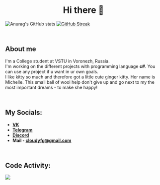 <h1 align="center">Hi there 👋</h1>

![Anurag's GitHub stats](https://github-readme-stats.vercel.app/api?username=CloudlyFog&show_icons=true&theme=radical)
[![GitHub Streak](https://github-readme-streak-stats.herokuapp.com?user=CloudlyFog&theme=midnight-purple&hide_border=true&currStreakLabel=E4289E&background=2B213A&fire=E4289E&sideNums=E4289E&currStreakNum=E4289E)](https://git.io/streak-stats)  

<p></p><br />

## About me
I'm a College student at VSTU in Voronezh, Russia.<br>
I'm working on the different projects with programming language **c#**. You can use any project if u want in ur own goals.<br>
I like kitty so much and therefore got a little cute ginger kitty. Her name is Michelle. This small ball of wool help don't give up and go next to my the most important dreams - to make she happy!

<p></p><br />

## My Socials:
- **[VK](https://vk.com/maxim_lebedev6)**
- **[Telegram](https://t.me/sindzhi)** 
- **[Discord](https://discordapp.com/users/712968745127116820)**
- **Mail - cloudyfg@gmail.com**
<p></p><br />

## Code Activity:
<a href="https://wakatime.com"><img src="https://wakatime.com/share/@Cloudy/f3077d91-1b34-4010-864a-80f14512afe5.png" /></a>

<p></p><br />

